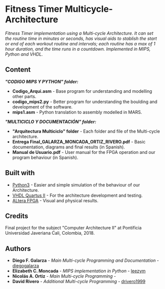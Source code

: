 # Fitness Timer Multicycle-Architecture
_Fitness Timer implementation using a Multi-cycle Architecture. It can set the routine time in minutes or seconds, has visual aids to stablish the start or end of each workout routine and intervals; each routine has a max of 1 hour duration, and the time runs in a countdown. Implemented in MIPS, Python and VHDL._

## Content
_**"CODIGO MIPS Y PYTHON" folder:**_
* **Codigo_Arqui.asm** - Base program for understanding and modelling other parts.
* **codigo_mips2.py** - Better program for understanding the boulding and development of the software.
* **mips1.asm** - Python translation to assembly modelled in MARS.

_**"MULTICICLO Y DOCUMENTACIÓN" folder:**_
* **"Arquitectura Multiciclo" folder** - Each folder and file of the Multi-cycle architecture.
* **Entrega Final_GALARZA_MONCADA_ORTIZ_RIVERO.pdf** - Basic documentation, diagrams and final results (in Spanish).
* **Manual de Usuario.pdf** - User manual for the FPGA operation and our program behaviour (in Spanish).
## Built with
* [Python3](https://www.python.org/downloads/) - Easier and simple simulation of the behaviour of our Architecture.
* [VHDL Quartus II](https://www.intel.com/content/www/us/en/programmable/downloads/download-center.html) - For the architecture development and testing.
* [ALtera FPGA](https://www.intel.la/content/www/xl/es/products/programmable/cyclone-series.html) - Visual and physical results.

## Credits
Final project for the subject "Computer Architecture II" at Pontificia Universidad Javeriana Cali, Colombia, 2018.

## Authors
* **Diego F. Galarza** - *Main Multi-cycle Programming and Documentation* - [diegogalarza](https://github.com/diegogalarza)
* **Elizabeth C. Moncada** - *MIPS implementation in Python* - [leezym](https://github.com/leezym)
* **Nicolás A. Ortiz** - *Main Multi-cycle Programming* - [](https://github.com/)
* **David Rivero** - *Additional Multi-cycle Programming* - [drivero1999](https://github.com/drivero1999)

